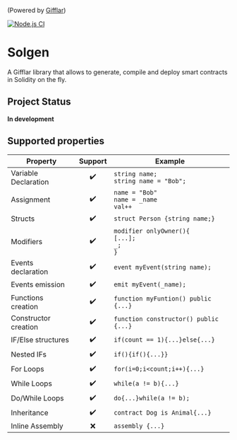 (Powered by [Gifflar](https://github.com/GifflarJS-Framework))

[![Node.js CI](https://github.com/GifflarJS-Framework/solgen/actions/workflows/tests.yml/badge.svg)](https://github.com/GifflarJS-Framework/solgen/actions/workflows/tests.yml)

# Solgen

A Gifflar library that allows to generate, compile and deploy smart contracts in Solidity on the fly.

## Project Status

**In development**

## Supported properties

| Property             |      Support       | Example                                               |
| -------------------- | :----------------: | ----------------------------------------------------- |
| Variable Declaration | :heavy_check_mark: | `string name;`<br/> `string name = "Bob";`            |
| Assignment           | :heavy_check_mark: | `name = "Bob"`<br/> `name = _name`<br/> `val++`       |
| Structs              | :heavy_check_mark: | `struct Person {string name;}`                        |
| Modifiers            | :heavy_check_mark: | `modifier onlyOwner(){`<br/>`[...];`<br/>`_;`<br/>`}` |
| Events declaration   | :heavy_check_mark: | `event myEvent(string name);`                         |
| Events emission      | :heavy_check_mark: | `emit myEvent(_name);`                                |
| Functions creation   | :heavy_check_mark: | `function myFuntion() public {...}`                   |
| Constructor creation | :heavy_check_mark: | `function constructor() public {...}`                 |
| IF/Else structures   | :heavy_check_mark: | `if(count == 1){...}else{...}`                        |
| Nested IFs           | :heavy_check_mark: | `if(){if(){...}}`                                     |
| For Loops            | :heavy_check_mark: | `for(i=0;i<count;i++){...}`                           |
| While Loops          | :heavy_check_mark: | `while(a != b){...}`                                  |
| Do/While Loops       | :heavy_check_mark: | `do{...}while(a != b);`                               |
| Inheritance          | :heavy_check_mark: | `contract Dog is Animal{...}`                         |
| Inline Assembly      |        :x:         | `assembly {...}`                                      |
